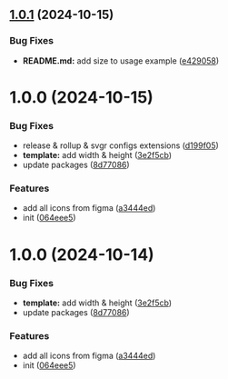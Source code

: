 ## [1.0.1](https://github.com/Plex-Inc/icons/compare/v1.0.0...v1.0.1) (2024-10-15)


### Bug Fixes

* **README.md:** add size to usage example ([e429058](https://github.com/Plex-Inc/icons/commit/e4290582da4362245c3f054f0ed688d2f1ae34d2))

# 1.0.0 (2024-10-15)


### Bug Fixes

* release & rollup & svgr configs extensions ([d199f05](https://github.com/Plex-Inc/icons/commit/d199f05a64a495d4f89da2ca5c4d9630c08a66b9))
* **template:** add width & height ([3e2f5cb](https://github.com/Plex-Inc/icons/commit/3e2f5cb5c6d3f38b5bc97e96cdb302296ae50a94))
* update packages ([8d77086](https://github.com/Plex-Inc/icons/commit/8d770869525e56279be150f60e93623bb435b77b))


### Features

* add all icons from figma ([a3444ed](https://github.com/Plex-Inc/icons/commit/a3444ed974f5034ce7d253ee4d08240e49943a12))
* init ([064eee5](https://github.com/Plex-Inc/icons/commit/064eee56f92a6cce6a69cd633f3da2302f6f28f2))

# 1.0.0 (2024-10-14)


### Bug Fixes

* **template:** add width & height ([3e2f5cb](https://github.com/Plex-Inc/icons/commit/3e2f5cb5c6d3f38b5bc97e96cdb302296ae50a94))
* update packages ([8d77086](https://github.com/Plex-Inc/icons/commit/8d770869525e56279be150f60e93623bb435b77b))


### Features

* add all icons from figma ([a3444ed](https://github.com/Plex-Inc/icons/commit/a3444ed974f5034ce7d253ee4d08240e49943a12))
* init ([064eee5](https://github.com/Plex-Inc/icons/commit/064eee56f92a6cce6a69cd633f3da2302f6f28f2))
